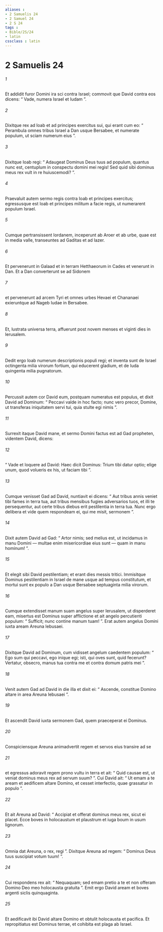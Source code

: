 ```yaml
---
aliases : 
- 2 Samuelis 24
- 2 Samuel 24
- 2 S 24
tags : 
- Bible/2S/24
- latin
cssclass : latin
---
```


# 2 Samuelis 24

###### 1
Et addidit furor Domini ira sci contra Israel; commovit que David contra eos dicens: “ Vade, numera Israel et Iudam ”. 
###### 2
Dixitque rex ad Ioab et ad principes exercitus sui, qui erant cum eo: “ Perambula omnes tribus Israel a Dan usque Bersabee, et numerate populum, ut sciam numerum eius ”. 
###### 3
Dixitque Ioab regi: “ Adaugeat Dominus Deus tuus ad populum, quantus nunc est, centuplum in conspectu domini mei regis! Sed quid sibi dominus meus rex vult in re huiuscemodi? ”. 
###### 4
Praevaluit autem sermo regis contra Ioab et principes exercitus; egressusque est Ioab et principes militum a facie regis, ut numerarent populum Israel.
###### 5
Cumque pertransissent Iordanem, inceperunt ab Aroer et ab urbe, quae est in media valle, transeuntes ad Gaditas et ad Iazer. 
###### 6
Et pervenerunt in Galaad et in terram Hetthaeorum in Cades et venerunt in Dan. Et a Dan converterunt se ad Sidonem 
###### 7
et pervenerunt ad arcem Tyri et omnes urbes Hevaei et Chananaei exieruntque ad Nageb Iudae in Bersabee. 
###### 8
Et, lustrata universa terra, affuerunt post novem menses et viginti dies in Ierusalem. 
###### 9
Dedit ergo Ioab numerum descriptionis populi regi; et inventa sunt de Israel octingenta milia virorum fortium, qui educerent gladium, et de Iuda quingenta milia pugnatorum.
###### 10
Percussit autem cor David eum, postquam numeratus est populus, et dixit David ad Dominum: “ Peccavi valde in hoc facto; nunc vero precor, Domine, ut transferas iniquitatem servi tui, quia stulte egi nimis ”. 
###### 11
Surrexit itaque David mane, et sermo Domini factus est ad Gad propheten, videntem David, dicens: 
###### 12
“ Vade et loquere ad David: Haec dicit Dominus: Trium tibi datur optio; elige unum, quod volueris ex his, ut faciam tibi ”. 
###### 13
Cumque venisset Gad ad David, nuntiavit ei dicens: “ Aut tribus annis veniet tibi fames in terra tua, aut tribus mensibus fugies adversarios tuos, et illi te persequentur, aut certe tribus diebus erit pestilentia in terra tua. Nunc ergo delibera et vide quem respondeam ei, qui me misit, sermonem ”. 
###### 14
Dixit autem David ad Gad: “ Artor nimis; sed melius est, ut incidamus in manu Domini — multae enim misericordiae eius sunt — quam in manu hominum! ”.
###### 15
Et elegit sibi David pestilentiam; et erant dies messis tritici. Immisitque Dominus pestilentiam in Israel de mane usque ad tempus constitutum, et mortui sunt ex populo a Dan usque Bersabee septuaginta milia virorum. 
###### 16
Cumque extendisset manum suam angelus super Ierusalem, ut disperderet eam, misertus est Dominus super afflictione et ait angelo percutienti populum: “ Sufficit; nunc contine manum tuam! ”. Erat autem angelus Domini iuxta aream Areuna Iebusaei. 
###### 17
Dixitque David ad Dominum, cum vidisset angelum caedentem populum: “ Ego sum qui peccavi, ego inique egi; isti, qui oves sunt, quid fecerunt? Vertatur, obsecro, manus tua contra me et contra domum patris mei ”.
###### 18
Venit autem Gad ad David in die illa et dixit ei: “ Ascende, constitue Domino altare in area Areuna Iebusaei ”. 
###### 19
Et ascendit David iuxta sermonem Gad, quem praeceperat ei Dominus. 
###### 20
Conspiciensque Areuna animadvertit regem et servos eius transire ad se 
###### 21
et egressus adoravit regem prono vultu in terra et ait: “ Quid causae est, ut veniat dominus meus rex ad servum suum? ”. Cui David ait: “ Ut emam a te aream et aedificem altare Domino, et cesset interfectio, quae grassatur in populo ”. 
###### 22
Et ait Areuna ad David: “ Accipiat et offerat dominus meus rex, sicut ei placet. Ecce boves in holocaustum et plaustrum et iuga boum in usum lignorum. 
###### 23
Omnia dat Areuna, o rex, regi ”. Dixitque Areuna ad regem: “ Dominus Deus tuus suscipiat votum tuum! ”. 
###### 24
Cui respondens rex ait: “ Nequaquam; sed emam pretio a te et non offeram Domino Deo meo holocausta gratuita ”. Emit ergo David aream et boves argenti siclis quinquaginta. 
###### 25
Et aedificavit ibi David altare Domino et obtulit holocausta et pacifica. Et repropitiatus est Dominus terrae, et cohibita est plaga ab Israel.
